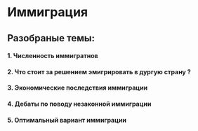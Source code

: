 # Иммиграция 

## Разобраные темы:
#### 1.  Численность иммигратнов
#### 2. Что стоит за решением эмигрировать в дургую страну ?
#### 3. Экономические последствия иммиграции
#### 4. Дебаты по поводу незаконной иммиграции
#### 5. Оптимальный вариант иммиграции